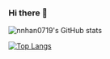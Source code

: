 ### Hi there 👋

<!--
**BigCat3997/BigCat3997** is a ✨ _special_ ✨ repository because its `README.md` (this file) appears on your GitHub profile.

Here are some ideas to get you started:

- 🔭 I’m currently working on ...
- 🌱 I’m currently learning ...
- 👯 I’m looking to collaborate on ...
- 🤔 I’m looking for help with ...
- 💬 Ask me about ...
- 📫 How to reach me: ...
- 😄 Pronouns: ...
- ⚡ Fun fact: ...
-->

![nnhan0719's GitHub stats](https://github-readme-stats.vercel.app/api?username=nnhan0719&show_icons=true&theme=tokyonight)

[![Top Langs](https://github-readme-stats.vercel.app/api/top-langs/?username=BigCat3997&layout=compact&theme=vision-friendly-dark)](https://github.com/anuraghazra/github-readme-stats)
